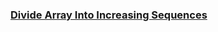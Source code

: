 ### [Divide Array Into Increasing Sequences](https://leetcode.com/problems/divide-array-into-increasing-sequences)

